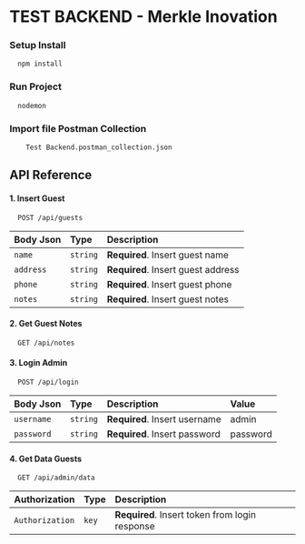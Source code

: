 # TEST BACKEND - Merkle Inovation

### Setup Install
```
  npm install
```

### Run Project
```
  nodemon
```

### Import file Postman Collection
```
    Test Backend.postman_collection.json
```

## API Reference

#### 1. Insert Guest

```http
  POST /api/guests
```

| Body Json | Type     | Description                |
| :-------- | :------- | :------------------------- |
| `name` | `string` | **Required**. Insert guest name |
| `address` | `string` | **Required**. Insert guest address |
| `phone` | `string` | **Required**. Insert guest phone |
| `notes` | `string` | **Required**. Insert guest notes |

#### 2. Get Guest Notes

```http
  GET /api/notes
```

#### 3. Login Admin

```http
  POST /api/login
```

| Body Json | Type     | Description                | Value    |
| :-------- | :------- | :------------------------- | :------- |
| `username` | `string` | **Required**. Insert username | admin |
| `password` | `string` | **Required**. Insert password | password|

#### 4. Get Data Guests

```http
  GET /api/admin/data
```

| Authorization | Type     | Description                |
| :-------- | :------- | :------------------------- |
| `Authorization` | `key` | **Required**. Insert token from login response |